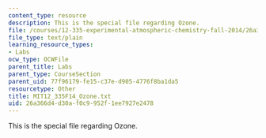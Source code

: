 ```yaml
---
content_type: resource
description: This is the special file regarding Ozone.
file: /courses/12-335-experimental-atmospheric-chemistry-fall-2014/26a366d4d30af0c9952f1ee7927e2478_MIT12_335F14_Ozone.txt
file_type: text/plain
learning_resource_types:
- Labs
ocw_type: OCWFile
parent_title: Labs
parent_type: CourseSection
parent_uid: 77f96179-fe15-c37e-d905-4776f8ba1da5
resourcetype: Other
title: MIT12_335F14_Ozone.txt
uid: 26a366d4-d30a-f0c9-952f-1ee7927e2478
---
```

This is the special file regarding Ozone.

